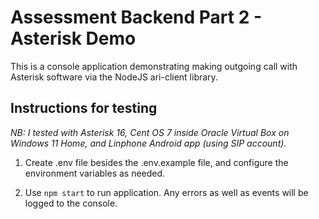 # Assessment Backend Part 2 - Asterisk Demo

This is a console application demonstrating making outgoing call with Asterisk software via the NodeJS ari-client library.

## Instructions for testing

*NB: I tested with Asterisk 16, Cent OS 7 inside Oracle Virtual Box on Windows 11 Home, and Linphone Android app (using SIP account)*.

   1. Create .env file besides the .env.example file, and configure the environment variables as needed. 

   2. Use `npm start` to run application. Any errors as well as events will be logged to the console.